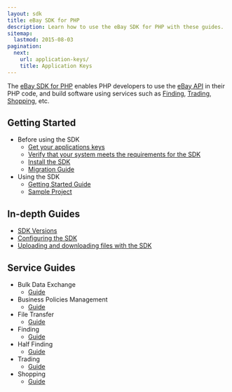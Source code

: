 ```yaml
---
layout: sdk
title: eBay SDK for PHP
description: Learn how to use the eBay SDK for PHP with these guides.
sitemap:
  lastmod: 2015-08-03
pagination:
  next:
    url: application-keys/
    title: Application Keys
---
```

The [eBay SDK for PHP](https://github.com/davidtsadler/ebay-sdk) enables PHP developers to use the [eBay API](https://go.developer.ebay.com/developers/ebay/documentation-tools) in their PHP code, and build software using services such as [Finding](http://developer.ebay.com/Devzone/finding/Concepts/FindingAPIGuide.html), [Trading](http://developer.ebay.com/Devzone/guides/ebayfeatures/index.html), [Shopping](http://developer.ebay.com/Devzone/shopping/docs/Concepts/ShoppingAPIGuide.html),  etc.

## Getting Started

  - Before using the SDK
    - [Get your applications keys](/sdk/guides/application-keys/)
    - [Verify that your system meets the requirements for the SDK](/sdk/guides/requirements/)
    - [Install the SDK](/sdk/guides/installation/)
    - [Migration Guide](/sdk/guides/migration/)
  - Using the SDK
    - [Getting Started Guide](/sdk/guides/getting-started/)
    - [Sample Project](/sdk/guides/sample-project/)

## <a id="in-depth-guides"></a>In-depth Guides

  - [SDK Versions](/sdk/guides/versions/)
  - [Configuring the SDK](/sdk/guides/configuring/)
  - [Uploading and downloading files with the SDK](/sdk/guides/uploading-and-downloading-files/)

## <a id="service-guides"></a>Service Guides

  - Bulk Data Exchange
    - [Guide](/sdk/guides/bulk-data-exchange/)
  - Business Policies Management
    - [Guide](/sdk/guides/business-policies-management/)
  - File Transfer
    - [Guide](/sdk/guides/file-transfer/)
  - Finding
    - [Guide](/sdk/guides/finding/)
  - Half Finding
    - [Guide](/sdk/guides/half-finding/)
  - Trading
    - [Guide](/sdk/guides/trading/)
  - Shopping
    - [Guide](/sdk/guides/shopping/)

